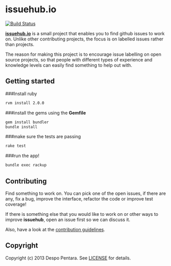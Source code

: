 # issuehub.io

[![Build Status](https://travis-ci.org/despo/kobol.png)](https://travis-ci.org/despo/kobol)

[**issuehub.io**](http://issuehub.io) is a small project that enables you to find github issues to work on. Unlike other contributing projects, the focus is on labelled issues rather than projects.

The reason for making this project is to encourage issue labelling on open source projects, so that people with different types of experience and knowledge levels can easily find something to help out with.

## Getting started

###Install ruby

 ```bash
 rvm install 2.0.0
 ```

###install the gems using the **Gemfile**

```bash
gem install bundler
bundle install
```
###make sure the tests are passing

```bash
rake test
```

###run the app!

```bash
bundle exec rackup
```

## Contributing

Find something to work on. You can pick one of the open issues, if there are any, fix a bug, improve the interface, refactor the code or improve test coverage!

If there is something else that you would like to work on or other ways to improve **issuehub**, open an issue first so we can discuss it.

Also, have a look at the [contribution guidelines](https://github.com/despo/kobol/blob/master/CONTRIBUTING.md).

## Copyright

Copyright (c) 2013 Despo Pentara. See [LICENSE](https://github.com/despo/kobol/blob/master/LICENSE) for details.
